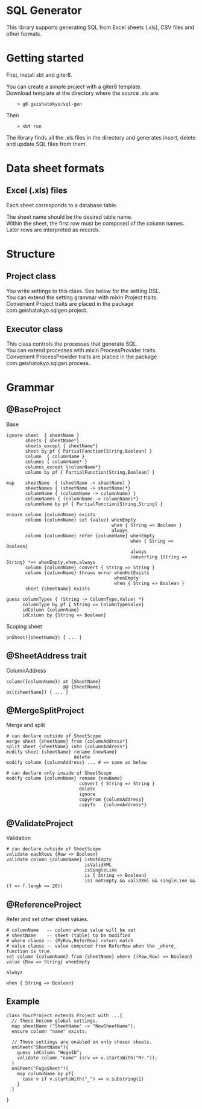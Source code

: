 # SQL Generator

This library supports generating SQL from Excel sheets (.xls), CSV files and other formats.

# Getting started

First, install sbt and giter8.

You can create a simple project with a giter8 template.<br />
Download template at the directory where the source .xls are.

		> g8 geishatokyo/sql-gen

Then

		> sbt run

The library finds all the .xls files in the directory and generates insert, delete and update SQL files from them.

# Data sheet formats

## Excel (.xls) files

Each sheet corresponds to a database table.

The sheet name should be the desired table name.<br />
Within the sheet, the first row must be composed of the column names.<br />
Later rows are interpreted as records.

# Structure

## Project class

You write settings to this class. See below for the setting DSL.<br />
You can extend the setting grammar with mixin Project traits.<br />
Convenient Project traits are placed in the package com.geishatokyo.sqlgen.project.

## Executor class

This class controls the processes that generate SQL.<br />
You can extend processes with mixin ProcessProvider traits.<br />
Convenient ProcessProvider traits are placed in the package com.geishatokyo.sqlgen.process.


# Grammar

## @BaseProject

Base

    ignore sheet  { sheetName }
           sheets { sheetName*}
           sheets_except { sheetName*}
           sheet by pf { PartialFunction[String,Boolean] }
           column  { columnName }
           columns { columnName* }
           columns_except {columnName*}
           column by pf { PartialFunction[String,Boolean] }

    map    sheetName  { (sheetName -> sheetName) }
           sheetNames { (sheetName -> sheetName)*}
           columnName { (columnName -> columnName) }
           columnNames { (columnName -> columnName)*}
           columnName by pf { PartialFunction[String,String] }

    ensure column {columnName} exists
           column {columnName} set {value} whenEmpty
                                           when { String => Boolean }
                                           always
           column {columnName} refer {columnName} whenEmpty
                                                  when { String => Boolean}
                                                  always
                                                  converting {String => String} *=> whenEmpty,when,always
           column {columnName} convert { String => String }
           column {columnName} throws error whenNotExists
                                            whenEmpty
                                            when { String => Boolean }
           sheet {sheetName} exists

    guess columnTypes { (String -> ColumnType.Value) *}
          columnType by pf { String => ColumnTypeValue}
          idColumn {columnName}
          idColumn by {String => Boolean}

Scoping sheet

    onSheet({sheetName}) { ... }

## @SheetAddress trait

ColumnAddress

    column({columnName}) at {SheetName}
                         @@ {SheetName}
    at({sheetName}) { ... }

## @MergeSplitProject

Merge and split

    # can declare outside of SheetScope
    merge sheet {sheetName} from {columnAddress*}
    split sheet {sheetName} into {columnAddress*}
    modify sheet {sheetName} rename {newName}
                             delete
    modify column {columnAddress} ... # => same as below

    # can declare only inside of SheetScope
    modify column {columnName} rename {newName}
                               convert { String => String }
                               delete
                               ignore
                               copyFrom {columnAddress}
                               copyTo   {columnAddress*}

## @ValidateProject

Validation

    # can declare outside of SheetScope
    validate eachRows {Row => Boolean}
    validate column {columnName} isNotEmpty
                                 isValidXML
                                 isSingleLine
                                 is { String => Boolean}
                                 is( notEmpty && validXml && singleLine && (f => f.lengh == 20))

## @ReferenceProject

Refer and set other sheet values.

    # columnName   -- column whose value will be set
    # sheetName    -- sheet (table) to be modified
    # where clause -- (MyRow,ReferRow) return match
    # value clause -- value computed from ReferRow when the _where_ function is true.
    set column {columnName} from {sheetName} where {(Row,Row) => Boolean} value {Row => String} whenEmpty
                                                                                                always
                                                                                                when { String => Boolean}



## Example

    class YourProject extends Project with ...{
      // These become global settings.
      map sheetName ("SheetName" -> "NewSheetName");
      ensure column "name" exists;

      // These settings are enabled on only chosen sheets.
      onSheet("SheetName"){
        guess idColumn "HogeID";
        validate column "name" is(v => v.startsWith("Mr."));
      }
      onSheet("FugaSheet"){
        map columnName by pf{
          case v if v.startsWith("_") => v.substring(1)
        }
      }

    }